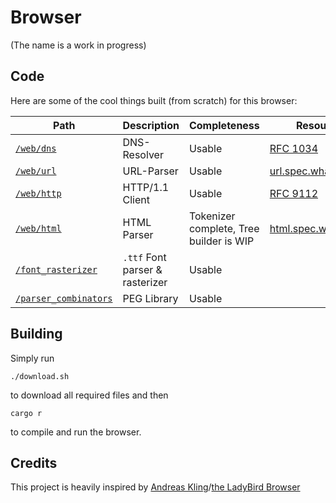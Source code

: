 # Browser
(The name is a work in progress)

## Code
Here are some of the cool things built (from scratch) for this browser:

| Path | Description | Completeness | Resources |
| ---- | ----------- | ------------ | --------- |
| [`/web/dns`](https://github.com/Wuelle/browser/tree/main/web/dns) | DNS-Resolver | Usable | [RFC 1034](https://www.rfc-editor.org/rfc/rfc1034) |
| [`/web/url`](https://github.com/Wuelle/browser/tree/main/web/url) | URL-Parser | Usable |  [url.spec.whatwg.org](https://url.spec.whatwg.org/) |
| [`/web/http`](https://github.com/Wuelle/browser/tree/main/web/http) | HTTP/1.1 Client | Usable |  [RFC 9112](https://datatracker.ietf.org/doc/html/rfc9112) |
| [`/web/html`](https://github.com/Wuelle/browser/tree/main/web/http) | HTML Parser | Tokenizer complete, Tree builder is WIP | [html.spec.whatwg.org](https://html.spec.whatwg.org/) |
| [`/font_rasterizer`](https://github.com/Wuelle/browser/tree/main/font_rasterizer) | `.ttf` Font parser & rasterizer | Usable | |
| [`/parser_combinators`](https://github.com/Wuelle/browser/tree/main/parser_combinators) | PEG Library | Usable | |

## Building
Simply run
```
./download.sh
```
to download all required files and then
```
cargo r
```
to compile and run the browser.


## Credits
This project is heavily inspired by [Andreas Kling](https://github.com/awesomekling)/[the LadyBird Browser](https://github.com/SerenityOS/ladybird)
